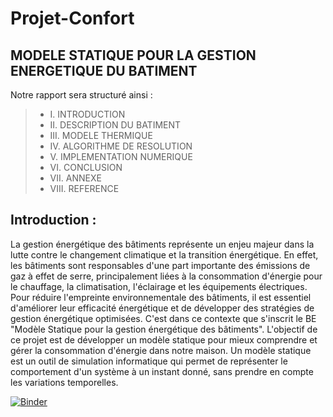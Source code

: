# Projet-Confort
## MODELE STATIQUE POUR LA GESTION ENERGETIQUE DU BATIMENT

Notre rapport sera structuré ainsi : 

> - I.	  INTRODUCTION
> - II.	  DESCRIPTION DU BATIMENT
> - III.	MODELE THERMIQUE
> - IV.	  ALGORITHME DE RESOLUTION
> - V.  	IMPLEMENTATION NUMERIQUE
> - VI. 	CONCLUSION
> - VII.	ANNEXE
> - VIII.	REFERENCE

## Introduction : 

La gestion énergétique des bâtiments représente un enjeu majeur dans la lutte contre le changement climatique et la transition énergétique. En effet, les bâtiments sont responsables d'une part importante des émissions de gaz à effet de serre, principalement liées à la consommation d'énergie pour le chauffage, la climatisation, l'éclairage et les équipements électriques. Pour réduire l'empreinte environnementale des bâtiments, il est essentiel d'améliorer leur efficacité énergétique et de développer des stratégies de gestion énergétique optimisées. 
C'est dans ce contexte que s'inscrit le BE "Modèle Statique pour la gestion énergétique des bâtiments". L'objectif de ce projet est de développer un modèle statique pour mieux comprendre et gérer la consommation d'énergie dans notre maison. Un modèle statique est un outil de simulation informatique qui permet de représenter le comportement d'un système à un instant donné, sans prendre en compte les variations temporelles.

[![Binder](https://mybinder.org/badge_logo.svg)](https://mybinder.org/v2/gh/Kamrouche/Projet-Confort/HEAD)
